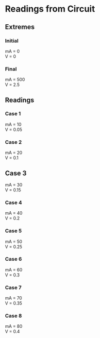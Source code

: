 # Readings from Circuit 

## Extremes 
### Initial 
mA = 0  
V = 0 

### Final 
mA = 500  
V = 2.5 

## Readings 
### Case 1 
mA = 10  
V = 0.05 

### Case 2 
mA = 20  
V = 0.1 

## Case 3 
mA = 30  
V = 0.15 

### Case 4 
mA = 40   
V = 0.2 

### Case 5 
mA = 50   
V = 0.25 

### Case 6 
mA = 60  
V = 0.3 

### Case 7 
mA = 70  
V = 0.35 

### Case 8 
mA = 80  
V = 0.4 